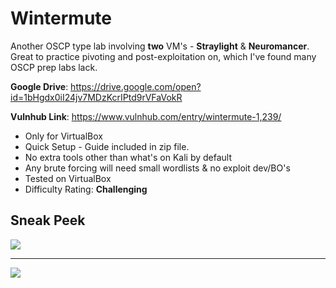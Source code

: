 # Wintermute

Another OSCP type lab involving **two** VM's - **Straylight** & **Neuromancer**. Great to practice pivoting and post-exploitation on, which I've found many OSCP prep labs lack.

**Google Drive**: https://drive.google.com/open?id=1bHgdx0iI24jv7MDzKcrIPtd9rVFaVokR 

**Vulnhub Link**: https://www.vulnhub.com/entry/wintermute-1,239/ 

* Only for VirtualBox
* Quick Setup - Guide included in zip file. 
* No extra tools other than what's on Kali by default
* Any brute forcing will need small wordlists & no exploit dev/BO's
* Tested on VirtualBox
* Difficulty Rating: **Challenging**

## Sneak Peek

![](https://rtcrowley.github.io/winter1_gif.gif)

___

![](https://rtcrowley.github.io/winter_gif.gif)
